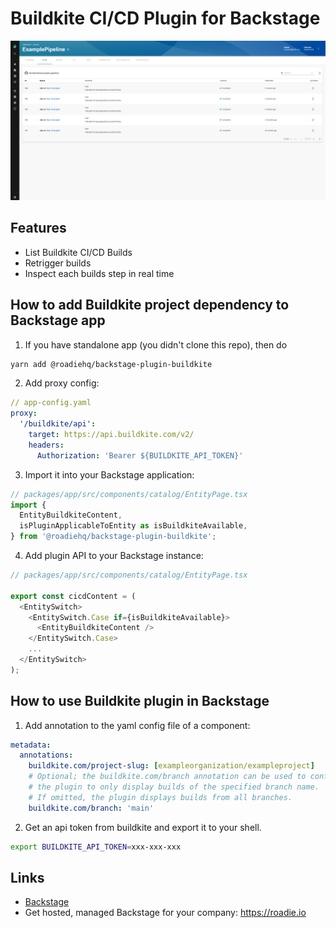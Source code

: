 # Buildkite CI/CD Plugin for Backstage

![a list of builds in the Buildkite plugin for Backstage](./docs/buildkite-plugin.png)

## Features

- List Buildkite CI/CD Builds
- Retrigger builds
- Inspect each builds step in real time

## How to add Buildkite project dependency to Backstage app

1. If you have standalone app (you didn't clone this repo), then do

```bash
yarn add @roadiehq/backstage-plugin-buildkite
```

2. Add proxy config:

```yaml
// app-config.yaml
proxy:
  '/buildkite/api':
    target: https://api.buildkite.com/v2/
    headers:
      Authorization: 'Bearer ${BUILDKITE_API_TOKEN}'
```

3. Import it into your Backstage application:

```ts
// packages/app/src/components/catalog/EntityPage.tsx
import {
  EntityBuildkiteContent,
  isPluginApplicableToEntity as isBuildkiteAvailable,
} from '@roadiehq/backstage-plugin-buildkite';
```

4. Add plugin API to your Backstage instance:

```ts
// packages/app/src/components/catalog/EntityPage.tsx

export const cicdContent = (
  <EntitySwitch>
    <EntitySwitch.Case if={isBuildkiteAvailable}>
      <EntityBuildkiteContent />
    </EntitySwitch.Case>
    ...
  </EntitySwitch>
);
```

## How to use Buildkite plugin in Backstage

1. Add annotation to the yaml config file of a component:

```yaml
metadata:
  annotations:
    buildkite.com/project-slug: [exampleorganization/exampleproject]
    # Optional; the buildkite.com/branch annotation can be used to configure
    # the plugin to only display builds of the specified branch name.
    # If omitted, the plugin displays builds from all branches.
    buildkite.com/branch: 'main'
```

2. Get an api token from buildkite and export it to your shell.

```bash
export BUILDKITE_API_TOKEN=xxx-xxx-xxx
```

## Links

- [Backstage](https://backstage.io)
- Get hosted, managed Backstage for your company: https://roadie.io
